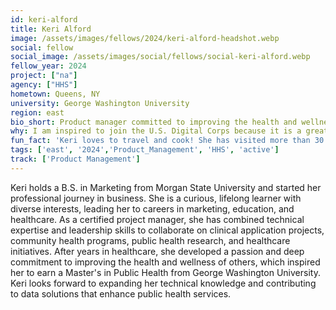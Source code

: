 ```yaml
---
id: keri-alford
title: Keri Alford
image: /assets/images/fellows/2024/keri-alford-headshot.webp
social: fellow
social_image: /assets/images/social/fellows/social-keri-alford.webp
fellow_year: 2024
project: ["na"]
agency: ["HHS"]
hometown: Queens, NY
university: George Washington University
region: east
bio_short: Product manager committed to improving the health and wellness of others
why: I am inspired to join the U.S. Digital Corps because it is a great opportunity to contribute to meaningful and impactful national projects. I am excited about using my public health education, healthcare experience, and product management skills. I also value the mentorship and community provided to Fellows and look forward to collaborating with this cohort while leveraging technology to better serve others.
fun_fact: 'Keri loves to travel and cook! She has visited more than 30 international destinations (and counting), which inspire her kitchen experiments with different cuisines.'
tags: ['east', '2024','Product_Management', 'HHS', 'active']
track: ['Product Management']
---
```


Keri holds a B.S. in Marketing from Morgan State University and started her professional journey in business. She is a curious, lifelong learner with diverse interests, leading her to careers in marketing, education, and healthcare. As a certified project manager, she has combined technical expertise and leadership skills to collaborate on clinical application projects, community health programs, public health research, and healthcare initiatives. After years in healthcare, she developed a passion and deep commitment to improving the health and wellness of others, which inspired her to earn a Master's in Public Health from George Washington University. Keri looks forward to expanding her technical knowledge and contributing to data solutions that enhance public health services.  
